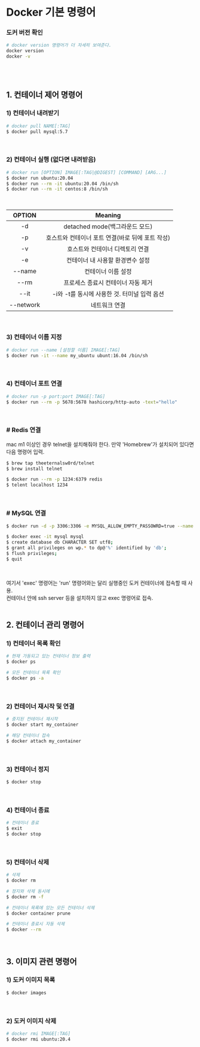 # Docker 기본 명령어

### 도커 버전 확인
```bash
# docker version 명령어가 더 자세히 보여준다.
docker version
docker -v
```
<br><br>

## 1. 컨테이너 제어 명령어

### 1) 컨테이너 내려받기
```bash
# docker pull NAME[:TAG]
$ docker pull mysql:5.7
```
<br>

### 2) 컨테이너 실행 (없다면 내려받음)
```bash
# docker run [OPTION] IMAGE[:TAG|@DIGEST] [COMMAND] [ARG...]
$ docker run ubuntu:20.04
$ docker run --rm -it ubuntu:20.04 /bin/sh
$ docker run --rm -it centos:8 /bin/sh
```
<br>

|OPTION|Meaning|
|:---:|:---:|
|-d|detached mode(백그라운드 모드)|
|-p|호스트와 컨테이너 포트 연결(바로 뒤에 포트 작성)|
|-v|호스트와 컨테이너 디렉토리 연결|
|-e|컨테이너 내 사용할 환경변수 설정|
|--name|컨테이너 이름 설정|
|--rm|프로세스 종료시 컨테이너 자동 제거|
|--it|-i와 -t를 동시에 사용한 것. 터미널 입력 옵션|
|--network|네트워크 연결|
<br>

### 3) 컨테이너 이름 지정
```bash
# docker run --name [설정할 이름] IMAGE[:TAG]
$ docker run -it --name my_ubuntu ubunt:16.04 /bin/sh
```
<br>

### 4) 컨테이너 포트 연결
```bash
# docker run -p port:port IMAGE[:TAG]
$ docker run --rm -p 5678:5678 hashicorp/http-auto -text="hello"
```
<br>

### # Redis 연결

mac m1 이상인 경우 telnet을 설치해줘야 한다.
만약 'Homebrew'가 설치되어 있다면 다음 명령어 입력.

```bash
$ brew tap theeternalsw0rd/telnet
$ brew install telnet
```

```bash
$ docker run --rm -p 1234:6379 redis
$ telent localhost 1234
```
<br>

### # MySQL 연결
```bash
$ docker run -d -p 3306:3306 -e MYSQL_ALLOW_EMPTY_PASSOWRD=true --name mysql:5.7 
```
```bash
$ docker exec -it mysql mysql
$ create database db CHARACTER SET utf8;
$ grant all privileges on wp.* to dp@'%' identified by 'db';
$ flush privileges;
$ quit
```
<br>

여기서 'exec' 명령어는 'run' 명령어와는 달리 실행중인 도커 컨테이너에 접속할 때 사용.<br>
컨테이너 안에 ssh server 등을 설치하지 않고 exec 명령어로 접속.
<br><br>

## 2. 컨테이너 관리 명령어 

### 1) 컨테이너 목록 확인
```bash
# 현재 가동되고 있는 컨테이너 정보 출력
$ docker ps

# 모든 컨테이너 목록 확인
$ docker ps -a
```
<br>

### 2) 컨테이너 재시작 및 연결
```bash
# 중지된 컨테이너 재시작
$ docker start my_container

# 해당 컨테이너 접속
$ docker attach my_container
```
<br>

### 3) 컨테이너 정지
```bash
$ docker stop 
```
<br>

### 4) 컨테이너 종료
```bash
# 컨테이너 종료
$ exit
$ docker stop 
```
<br>

### 5) 컨테이너 삭제
```bash
# 삭제
$ docker rm

# 정지와 삭제 동시에
$ docker rm -f

# 컨테이너 목록에 있는 모든 컨테이너 삭제
$ docker container prune

# 컨테이너 종료시 자동 삭제
$ docker --rm 
```
<br>

## 3. 이미지 관련 명령어

### 1) 도커 이미지 목록
```bash
$ docker images
```
<br>

### 2) 도커 이미지 삭제
```bash
# docker rmi IMAGE[:TAG]
$ docker rmi ubuntu:20.4
```
